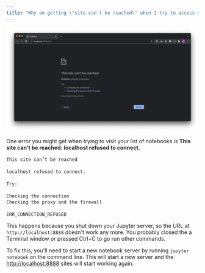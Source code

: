 ```yaml
---
title: "Why am getting \"site can't be reached\" when I try to access my Jupyter notebook?"
---
```


![Site can't be reached](images/site-cant-be-reached.png)

One error you might get when trying to visit your list of notebooks is **This site can’t be reached: localhost refused to connect.**

```
This site can’t be reached

localhost refused to connect.

Try:

Checking the connection
Checking the proxy and the firewall

ERR_CONNECTION_REFUSED
```

This happens because you shut down your Jupyter server, so the URL at `http://localhost:8888` doesn't work any more. You probably closed the a Terminal window or pressed Ctrl+C to go run other commands.

To fix this, you'll need to start a new notebook server by running `jupyter notebook` on the command line. This will start a new server and the [http://localhost:8888](http://localhost:8888) sites will start working again.